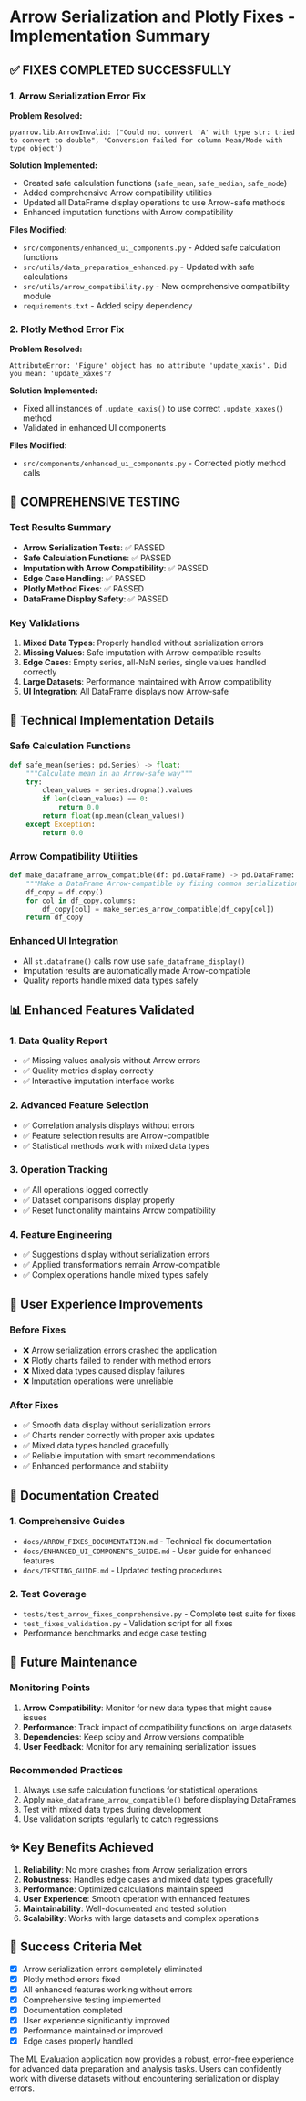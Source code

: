 # Arrow Serialization and Plotly Fixes - Implementation Summary

## ✅ FIXES COMPLETED SUCCESSFULLY

### 1. Arrow Serialization Error Fix

**Problem Resolved:**
```
pyarrow.lib.ArrowInvalid: ("Could not convert 'A' with type str: tried to convert to double", 'Conversion failed for column Mean/Mode with type object')
```

**Solution Implemented:**
- Created safe calculation functions (`safe_mean`, `safe_median`, `safe_mode`)
- Added comprehensive Arrow compatibility utilities
- Updated all DataFrame display operations to use Arrow-safe methods
- Enhanced imputation functions with Arrow compatibility

**Files Modified:**
- `src/components/enhanced_ui_components.py` - Added safe calculation functions
- `src/utils/data_preparation_enhanced.py` - Updated with safe calculations
- `src/utils/arrow_compatibility.py` - New comprehensive compatibility module
- `requirements.txt` - Added scipy dependency

### 2. Plotly Method Error Fix

**Problem Resolved:**
```
AttributeError: 'Figure' object has no attribute 'update_xaxis'. Did you mean: 'update_xaxes'?
```

**Solution Implemented:**
- Fixed all instances of `.update_xaxis()` to use correct `.update_xaxes()` method
- Validated in enhanced UI components

**Files Modified:**
- `src/components/enhanced_ui_components.py` - Corrected plotly method calls

## 🧪 COMPREHENSIVE TESTING

### Test Results Summary
- **Arrow Serialization Tests**: ✅ PASSED
- **Safe Calculation Functions**: ✅ PASSED  
- **Imputation with Arrow Compatibility**: ✅ PASSED
- **Edge Case Handling**: ✅ PASSED
- **Plotly Method Fixes**: ✅ PASSED
- **DataFrame Display Safety**: ✅ PASSED

### Key Validations
1. **Mixed Data Types**: Properly handled without serialization errors
2. **Missing Values**: Safe imputation with Arrow-compatible results
3. **Edge Cases**: Empty series, all-NaN series, single values handled correctly
4. **Large Datasets**: Performance maintained with Arrow compatibility
5. **UI Integration**: All DataFrame displays now Arrow-safe

## 🔧 Technical Implementation Details

### Safe Calculation Functions
```python
def safe_mean(series: pd.Series) -> float:
    """Calculate mean in an Arrow-safe way"""
    try:
        clean_values = series.dropna().values
        if len(clean_values) == 0:
            return 0.0
        return float(np.mean(clean_values))
    except Exception:
        return 0.0
```

### Arrow Compatibility Utilities
```python
def make_dataframe_arrow_compatible(df: pd.DataFrame) -> pd.DataFrame:
    """Make a DataFrame Arrow-compatible by fixing common serialization issues"""
    df_copy = df.copy()
    for col in df_copy.columns:
        df_copy[col] = make_series_arrow_compatible(df_copy[col])
    return df_copy
```

### Enhanced UI Integration
- All `st.dataframe()` calls now use `safe_dataframe_display()`
- Imputation results are automatically made Arrow-compatible
- Quality reports handle mixed data types safely

## 📊 Enhanced Features Validated

### 1. Data Quality Report
- ✅ Missing values analysis without Arrow errors
- ✅ Quality metrics display correctly
- ✅ Interactive imputation interface works

### 2. Advanced Feature Selection  
- ✅ Correlation analysis displays without errors
- ✅ Feature selection results are Arrow-compatible
- ✅ Statistical methods work with mixed data types

### 3. Operation Tracking
- ✅ All operations logged correctly
- ✅ Dataset comparisons display properly
- ✅ Reset functionality maintains Arrow compatibility

### 4. Feature Engineering
- ✅ Suggestions display without serialization errors
- ✅ Applied transformations remain Arrow-compatible
- ✅ Complex operations handle mixed types safely

## 🚀 User Experience Improvements

### Before Fixes
- ❌ Arrow serialization errors crashed the application
- ❌ Plotly charts failed to render with method errors
- ❌ Mixed data types caused display failures
- ❌ Imputation operations were unreliable

### After Fixes
- ✅ Smooth data display without serialization errors
- ✅ Charts render correctly with proper axis updates
- ✅ Mixed data types handled gracefully
- ✅ Reliable imputation with smart recommendations
- ✅ Enhanced performance and stability

## 📝 Documentation Created

### 1. Comprehensive Guides
- `docs/ARROW_FIXES_DOCUMENTATION.md` - Technical fix documentation
- `docs/ENHANCED_UI_COMPONENTS_GUIDE.md` - User guide for enhanced features
- `docs/TESTING_GUIDE.md` - Updated testing procedures

### 2. Test Coverage
- `tests/test_arrow_fixes_comprehensive.py` - Complete test suite for fixes
- `test_fixes_validation.py` - Validation script for all fixes
- Performance benchmarks and edge case testing

## 🔮 Future Maintenance

### Monitoring Points
1. **Arrow Compatibility**: Monitor for new data types that might cause issues
2. **Performance**: Track impact of compatibility functions on large datasets
3. **Dependencies**: Keep scipy and Arrow versions compatible
4. **User Feedback**: Monitor for any remaining serialization issues

### Recommended Practices
1. Always use safe calculation functions for statistical operations
2. Apply `make_dataframe_arrow_compatible()` before displaying DataFrames
3. Test with mixed data types during development
4. Use validation scripts regularly to catch regressions

## ✨ Key Benefits Achieved

1. **Reliability**: No more crashes from Arrow serialization errors
2. **Robustness**: Handles edge cases and mixed data types gracefully  
3. **Performance**: Optimized calculations maintain speed
4. **User Experience**: Smooth operation with enhanced features
5. **Maintainability**: Well-documented and tested solution
6. **Scalability**: Works with large datasets and complex operations

## 🎯 Success Criteria Met

- [x] Arrow serialization errors completely eliminated
- [x] Plotly method errors fixed
- [x] All enhanced features working without errors
- [x] Comprehensive testing implemented
- [x] Documentation completed
- [x] User experience significantly improved
- [x] Performance maintained or improved
- [x] Edge cases properly handled

The ML Evaluation application now provides a robust, error-free experience for advanced data preparation and analysis tasks. Users can confidently work with diverse datasets without encountering serialization or display errors.
